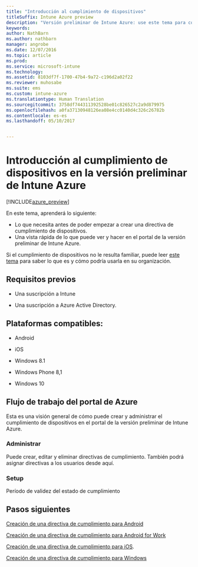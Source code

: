 ```yaml
---
title: "Introducción al cumplimiento de dispositivos"
titleSuffix: Intune Azure preview
description: "Versión preliminar de Intune Azure: use este tema para comprender los requisitos previos necesarios para crear directivas de cumplimiento en Microsoft Intune."
keywords: 
author: NathBarn
ms.author: nathbarn
manager: angrobe
ms.date: 12/07/2016
ms.topic: article
ms.prod: 
ms.service: microsoft-intune
ms.technology: 
ms.assetid: 8103df7f-1700-47b4-9a72-c196d2a02f22
ms.reviewer: muhosabe
ms.suite: ems
ms.custom: intune-azure
ms.translationtype: Human Translation
ms.sourcegitcommit: 3758df744311392528be01c826527c2a9d879975
ms.openlocfilehash: a0fa37130948126ea08e4cc0140d4c326c26782b
ms.contentlocale: es-es
ms.lasthandoff: 05/10/2017


---
```


# <a name="get-started-with-device-compliance-in-intune-azure-preview"></a>Introducción al cumplimiento de dispositivos en la versión preliminar de Intune Azure


[!INCLUDE[azure_preview](../includes/azure_preview.md)]

En este tema, aprenderá lo siguiente: 

- Lo que necesita antes de poder empezar a crear una directiva de cumplimiento de dispositivos.
- Una vista rápida de lo que puede ver y hacer en el portal de la versión preliminar de Intune Azure. 

Si el cumplimiento de dispositivos no le resulta familiar, puede leer [este tema](what-is-device-compliance.md) para saber lo que es y cómo podría usarla en su organización.

##  <a name="pre-requisites"></a>Requisitos previos

-   Una suscripción a Intune

-   Una suscripción a Azure Active Directory.

##  <a name="supported-platforms"></a>Plataformas compatibles:

-   Android

-   iOS

-   Windows 8.1

-   Windows Phone 8,1

-   Windows 10

##  <a name="azure-portal-workflow"></a>Flujo de trabajo del portal de Azure

Esta es una visión general de cómo puede crear y administrar el cumplimiento de dispositivos en el portal de la versión preliminar de Intune Azure.

<!---### Overview

When you choose the **Set device compliance** workload, the blade opens with an  **Overview** section that displays a summary view of your compliance policies that you have created and the status of the devices they have been applied to. If you
don’t have any policies configured yet, the overview will just include the various reports but with no data.--->

### <a name="manage"></a>Administrar

Puede crear, editar y eliminar directivas de cumplimiento. También podrá asignar directivas a los usuarios desde aquí.

<!---### Monitor

This section is a detailed view of what you see in the **Overview**. A list of all the reports are displayed in this section and you can interactively drill down through each of these reports.--->

### <a name="setup"></a>Setup

Período de validez del estado de cumplimiento

##  <a name="next-steps"></a>Pasos siguientes
[Creación de una directiva de cumplimiento para Android](create-a-compliance-policy-for-android.md)

[Creación de una directiva de cumplimiento para Android for Work](create-a-compliance-policy-for-android-for-work.md)

[Creación de una directiva de cumplimiento para iOS](create-a-compliance-policy-for-ios.md).

[Creación de una directiva de cumplimiento para Windows](create-a-compliance-policy-for-windows.md)

